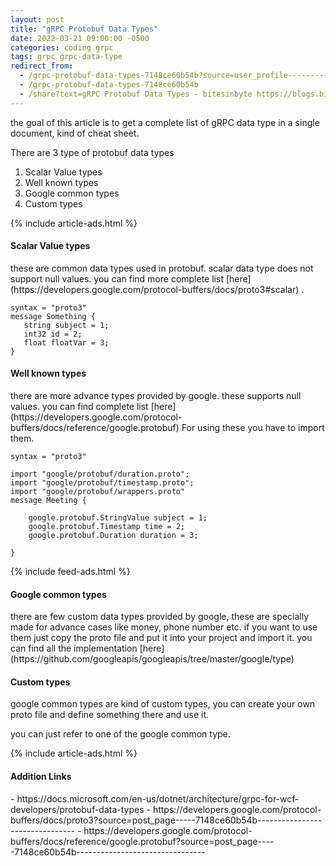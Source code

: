 ```yaml
---
layout: post
title: "gRPC Protobuf Data Types"
date: 2022-03-21 09:00:00 -0500
categories: coding grpc
tags: grpc grpc-data-type
redirect_from:
  - /grpc-protobuf-data-types-7148ce60b54b?source=user_profile---------7----------------------------
  - /grpc-protobuf-data-types-7148ce60b54b
  - /share?text=gRPC Protobuf Data Types - bitesinbyte https://blogs.bitesinbyte.com//posts/GRPC-Protobuf-Data-Types/
---
```


the goal of this article is to get a complete list of gRPC data type in a single document, kind of cheat sheet.

There are 3 type of protobuf data types

1. Scalar Value types
2. Well known types
3. Google common types
4. Custom types

{% include article-ads.html %}

<h4>Scalar Value types</h4>
these are common data types used in protobuf. scalar data type does not support null values.
you can find more complete list [here](https://developers.google.com/protocol-buffers/docs/proto3#scalar) .

```
syntax = "proto3"
message Something {
   string subject = 1;
   int32 id = 2;
   float floatVar = 3;
}
```

<h4>Well known types</h4>
there are more advance types provided by google. these supports null values.
you can find complete list [here](https://developers.google.com/protocol-buffers/docs/reference/google.protobuf)
For using these you have to import them.

```
syntax = "proto3"

import "google/protobuf/duration.proto";
import "google/protobuf/timestamp.proto";
import "google/protobuf/wrappers.proto"
message Meeting {

    google.protobuf.StringValue subject = 1;
    google.protobuf.Timestamp time = 2;
    google.protobuf.Duration duration = 3;

}

```

{% include feed-ads.html %}

<h4>Google common types</h4>
there are few custom data types provided by google, these are specially made for advance cases like money, phone number etc. if you want to use them just copy the proto file and put it into your project and import it.
you can find all the implementation [here](https://github.com/googleapis/googleapis/tree/master/google/type)

<h4>Custom types</h4>
google common types are kind of custom types, you can create your own proto file and define something there and use it.

you can just refer to one of the google common type.

{% include article-ads.html %}

<h4>Addition Links</h4>
- https://docs.microsoft.com/en-us/dotnet/architecture/grpc-for-wcf-developers/protobuf-data-types
- https://developers.google.com/protocol-buffers/docs/proto3?source=post_page-----7148ce60b54b--------------------------------
- https://developers.google.com/protocol-buffers/docs/reference/google.protobuf?source=post_page-----7148ce60b54b--------------------------------
